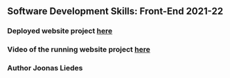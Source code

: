 ## Software Development Skills: Front-End 2021-22

### Deployed website project [here](https://j00lie.github.io/)

### Video of the running website project [here](https://lut-my.sharepoint.com/:v:/g/personal/joonas_liedes_student_lut_fi/EWPL3wNYStJHhhUYkwzNBTQBxzcwkwm-aohSSZOgjHx5bg?e=31La1I)

### Author Joonas Liedes

